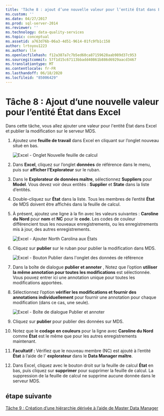 ```yaml
---
title: 'Tâche 8 : ajout d’une nouvelle valeur pour l’entité État dans Excel | Microsoft Docs'
ms.custom: ''
ms.date: 04/27/2017
ms.prod: sql-server-2014
ms.reviewer: ''
ms.technology: data-quality-services
ms.topic: conceptual
ms.assetid: a763d76b-06a3-4d51-9614-01fc9fb1c158
author: lrtoyou1223
ms.author: lle
ms.openlocfilehash: f12a387a7c7b5ed60ca87159628aab989d37c953
ms.sourcegitcommit: 57f1d15c67113bbadd40861b886d6929aacd3467
ms.translationtype: MT
ms.contentlocale: fr-FR
ms.lasthandoff: 06/18/2020
ms.locfileid: "85006429"
---
```

# <a name="task-8-adding-a-new-value-for-state-entity-in-excel"></a>Tâche 8 : Ajout d’une nouvelle valeur pour l’entité État dans Excel
  Dans cette tâche, vous allez ajouter une valeur pour l'entité État dans Excel et publier la modification sur le serveur MDS.  
  
1.  Ajoutez une **feuille de travail** dans Excel en cliquant sur l’onglet nouveau situé en bas.  
  
     ![Excel - Onglet Nouvelle feuille de calcul](../../2014/tutorials/media/et-addinganewvalueforstateentityinexcel-01.jpg "Excel - Onglet Nouvelle feuille de calcul")  
  
2.  Dans **Excel**, cliquez sur l’onglet **données** de référence dans le menu, puis sur **afficher l’Explorateur** sur le ruban.  
  
3.  Dans le **Explorateur de données maître**, sélectionnez **Suppliers** pour **Model**. Vous devez voir deux entités : **Supplier** et **State** dans la liste d’entités.  
  
4.  Double-cliquez sur **État** dans la liste. Tous les membres de l’entité **État** de MDS doivent être affichés dans la feuille de calcul.  
  
5.  À présent, ajoutez une ligne à la fin avec les valeurs suivantes : **Caroline du Nord** pour **nom** et **NC** pour le **code**. Les codes de couleur différencient tous les nouveaux enregistrements, ou les enregistrements mis à jour, des autres enregistrements.  
  
     ![Excel - Ajouter North Carolina aux États](../../2014/tutorials/media/et-addinganewvalueforstateentityinexcel-02.jpg "Excel - Ajouter North Carolina aux États")  
  
6.  Cliquez sur **publier** sur le ruban pour publier la modification dans MDS.  
  
     ![Excel - Bouton Publier dans l'onglet des données de référence](../../2014/tutorials/media/et-addinganewvalueforstateentityinexcel-03.jpg "Excel - Bouton Publier dans l'onglet des données de référence")  
  
7.  Dans la boîte de dialogue **publier et annoter** , Notez que l’option **utiliser la même annotation pour toutes les modifications** est sélectionnée. Vous pouvez entrer ici une annotation unique pour toutes les modifications apportées.  
  
8.  Sélectionnez l’option **vérifier les modifications et fournir des annotations individuellement** pour fournir une annotation pour chaque modification (dans ce cas, une seule).  
  
     ![Excel - Boîte de dialogue Publier et annoter](../../2014/tutorials/media/et-addinganewvalueforstateentityinexcel-04.jpg "Excel - Boîte de dialogue Publier et annoter")  
  
9. Cliquez sur **publier** pour publier des données sur MDS.  
  
10. Notez que le **codage en couleurs** pour la ligne avec **Caroline du Nord** comme **État** est le même que pour les autres enregistrements maintenant.  
  
11. **Facultatif :** Vérifiez que le nouveau membre (NC) est ajouté à l’entité **État** à l’aide de l' **explorateur** dans le **Data Manager maître**.  
  
12. Dans Excel, cliquez avec le bouton droit sur la feuille de calcul **État** en bas, puis cliquez sur **supprimer** pour supprimer la feuille de calcul. La suppression de la feuille de calcul ne supprime aucune donnée dans le serveur MDS.  
  
## <a name="next-step"></a>étape suivante  
 [Tâche 9 : Création d’une hiérarchie dérivée à l’aide de Master Data Manager](../../2014/tutorials/task-9-creating-a-derived-hierarchy-using-master-data-manager.md)  
  
  
